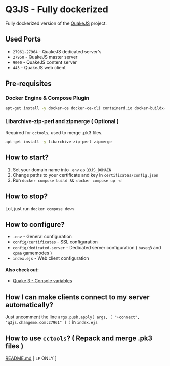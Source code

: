 # Q3JS - Fully dockerized
Fully dockerized version of the [QuakeJS](https://github.com/unknown-gd/quakejs) project.

## Used Ports
* `27961-27964` - QuakeJS dedicated server's
* `27950` - QuakeJS master server
* `9000` - QuakeJS content server
* `443` - QuakeJS web client

## Pre-requisites
### Docker Engine & Compose Plugin
```bash
apt-get install -y docker-ce docker-ce-cli containerd.io docker-buildx-plugin docker-compose-plugin
```
### Libarchive-zip-perl and zipmerge ( Optional )
Required for `cctools`, used to merge .pk3 files.
```bash
apt-get install -y libarchive-zip-perl zipmerge
```

## How to start?
1. Set your domain name into `.env` as `Q3JS_DOMAIN`
2. Change paths to your certificate and key in `certificates/config.json`
3. Run `docker compose build && docker compose up -d`

## How to stop?
Lol, just run `docker compose down`

## How to configure?
* `.env` - General configuration
* `config/certificates` - SSL configuration
* `config/dedicated-server` - Dedicated server configuration ( `baseq3` and `cpma` gamemodes )
* `index.ejs` - Web client configuration

#### Also check out:
* [Quake 3 - Console variables](http://www.joz3d.net/html/q3console.html)

## How I can make clients connect to my server automatically?
Just uncomment the line `args.push.apply( args, [ "+connect", "q3js.changeme.com:27961" ] )` in `index.ejs`

## How to use `cctools`? ( Repack and merge .pk3 files )
[README.md](./cctools/README.md) [ `LF` ONLY ]

